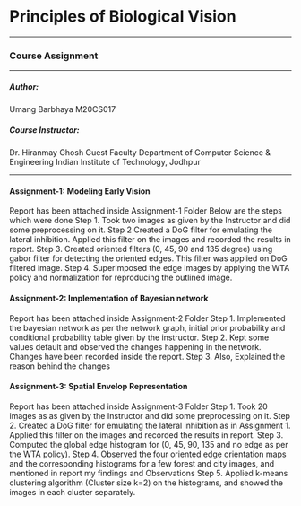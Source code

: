 # Principles of Biological Vision
---
### Course Assignment
---
##### Author:
Umang Barbhaya 
M20CS017

##### Course Instructor: 

Dr. Hiranmay Ghosh
Guest Faculty
Department of Computer Science & Engineering
Indian Institute of Technology, Jodhpur

---
#### Assignment-1: Modeling Early Vision
Report has been attached inside Assignment-1 Folder
Below are the steps which were done
Step 1. Took two images as given by the Instructor and did some preprocessing on it.
Step 2 Created a DoG filter for emulating the lateral inhibition. Applied this filter on the images and recorded the results in report.
Step 3. Created oriented filters (0, 45, 90 and 135 degree) using gabor filter for detecting the oriented edges. This filter was applied on DoG filtered image.
Step 4. Superimposed the edge images by applying the WTA policy and normalization for reproducing the outlined image.

#### Assignment-2: Implementation of Bayesian network
Report has been attached inside Assignment-2 Folder
Step 1. Implemented the bayesian network as per the network graph, initial prior probability and conditional probability table given by the instructor.
Step 2. Kept some values default and observed the changes happening in the network. Changes have been recorded inside the report.
Step 3. Also, Explained the reason behind the changes

#### Assignment-3: Spatial Envelop Representation
Report has been attached inside Assignment-3 Folder
Step 1. Took 20 images as as given by the Instructor and did some preprocessing on it.
Step 2. Created a DoG filter for emulating the lateral inhibition as in Assignment 1. Applied this filter on the images and recorded the results in report.
Step 3. Computed the global edge histogram for (0, 45, 90, 135 and no edge as per the WTA policy).
Step 4. Observed the four oriented edge orientation maps and the corresponding histograms for a few forest and city images, and mentioned in report my findings and Observations
Step 5. Applied k-means clustering algorithm (Cluster size k=2) on the histograms, and showed the images in each cluster separately.
